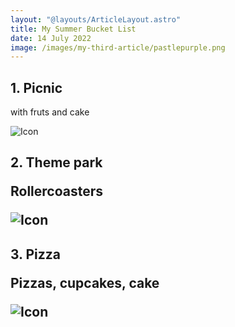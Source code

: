 ```yaml
---
layout: "@layouts/ArticleLayout.astro"
title: My Summer Bucket List
date: 14 July 2022
image: /images/my-third-article/pastlepurple.png
---
```

<H2> 1. Picnic </H2> 

with fruts and cake

![Icon](https://images.unsplash.com/photo-1615199348139-00bf10980769?ixlib=rb-4.0.3&ixid=M3wxMjA3fDB8MHxzZWFyY2h8MTB8fHBpY25pYyUyMHdpdGglMjBzdXNoaXxlbnwwfHwwfHx8MA%3D%3D&auto=format&fit=crop&w=500&q=60)

<H2> 2. Theme park

Rollercoasters

![Icon](https://images.unsplash.com/photo-1577774438656-768f1e5d9ed6?ixlib=rb-4.0.3&ixid=M3wxMjA3fDB8MHxzZWFyY2h8M3x8Y2Fyb3VzZWx8ZW58MHx8MHx8fDA%3D&auto=format&fit=crop&w=500&q=60)

<H2> 3. Pizza

Pizzas, cupcakes, cake

![Icon](https://images.unsplash.com/photo-1675869583378-9bae94ca8d2f?ixlib=rb-4.0.3&ixid=M3wxMjA3fDB8MHxzZWFyY2h8M3x8aGVhcnQlMjBzaGFwZWQlMjBwaXp6YXxlbnwwfHwwfHx8MA%3D%3D&auto=format&fit=crop&w=500&q=60)

